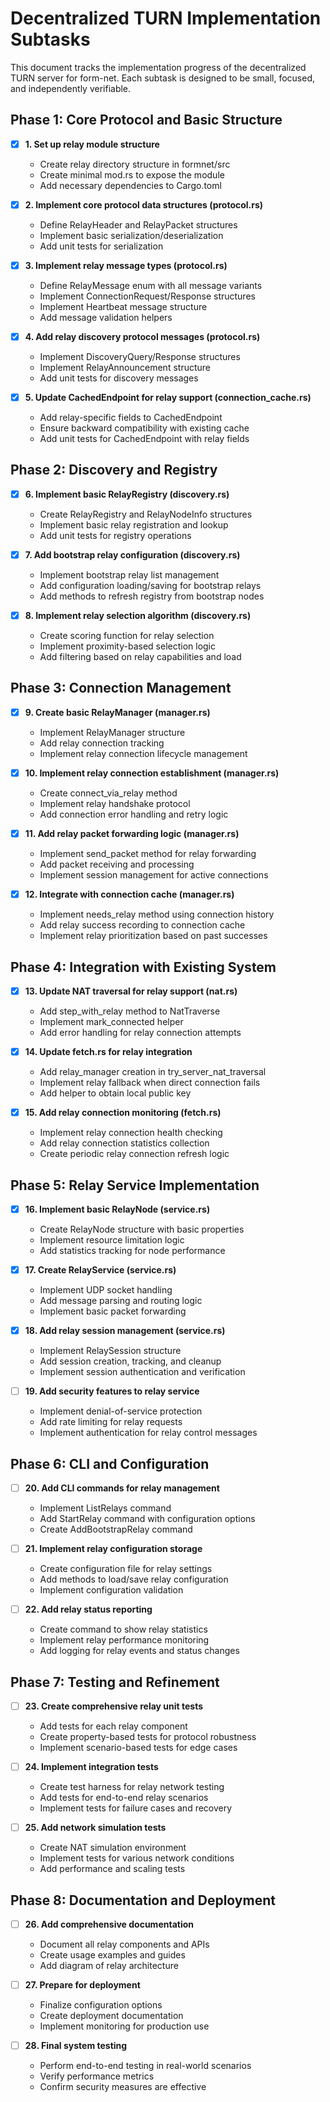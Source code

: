 # Decentralized TURN Implementation Subtasks

This document tracks the implementation progress of the decentralized TURN server for form-net. Each subtask is designed to be small, focused, and independently verifiable.

## Phase 1: Core Protocol and Basic Structure

- [x] **1. Set up relay module structure**
  - Create relay directory structure in formnet/src
  - Create minimal mod.rs to expose the module
  - Add necessary dependencies to Cargo.toml

- [x] **2. Implement core protocol data structures (protocol.rs)**
  - Define RelayHeader and RelayPacket structures
  - Implement basic serialization/deserialization
  - Add unit tests for serialization

- [x] **3. Implement relay message types (protocol.rs)**
  - Define RelayMessage enum with all message variants
  - Implement ConnectionRequest/Response structures
  - Implement Heartbeat message structure
  - Add message validation helpers

- [x] **4. Add relay discovery protocol messages (protocol.rs)**
  - Implement DiscoveryQuery/Response structures
  - Implement RelayAnnouncement structure
  - Add unit tests for discovery messages

- [x] **5. Update CachedEndpoint for relay support (connection_cache.rs)**
  - Add relay-specific fields to CachedEndpoint
  - Ensure backward compatibility with existing cache
  - Add unit tests for CachedEndpoint with relay fields

## Phase 2: Discovery and Registry

- [x] **6. Implement basic RelayRegistry (discovery.rs)**
  - Create RelayRegistry and RelayNodeInfo structures
  - Implement basic relay registration and lookup
  - Add unit tests for registry operations

- [x] **7. Add bootstrap relay configuration (discovery.rs)**
  - Implement bootstrap relay list management
  - Add configuration loading/saving for bootstrap relays
  - Add methods to refresh registry from bootstrap nodes

- [x] **8. Implement relay selection algorithm (discovery.rs)**
  - Create scoring function for relay selection
  - Implement proximity-based selection logic
  - Add filtering based on relay capabilities and load

## Phase 3: Connection Management

- [x] **9. Create basic RelayManager (manager.rs)**
  - Implement RelayManager structure
  - Add relay connection tracking
  - Implement relay connection lifecycle management

- [x] **10. Implement relay connection establishment (manager.rs)**
  - Create connect_via_relay method
  - Implement relay handshake protocol
  - Add connection error handling and retry logic

- [x] **11. Add relay packet forwarding logic (manager.rs)**
  - Implement send_packet method for relay forwarding
  - Add packet receiving and processing
  - Implement session management for active connections

- [x] **12. Integrate with connection cache (manager.rs)**
  - Implement needs_relay method using connection history
  - Add relay success recording to connection cache
  - Implement relay prioritization based on past successes

## Phase 4: Integration with Existing System

- [x] **13. Update NAT traversal for relay support (nat.rs)**
  - Add step_with_relay method to NatTraverse
  - Implement mark_connected helper
  - Add error handling for relay connection attempts

- [x] **14. Update fetch.rs for relay integration**
  - Add relay_manager creation in try_server_nat_traversal
  - Implement relay fallback when direct connection fails
  - Add helper to obtain local public key

- [x] **15. Add relay connection monitoring (fetch.rs)**
  - Implement relay connection health checking
  - Add relay connection statistics collection
  - Create periodic relay connection refresh logic

## Phase 5: Relay Service Implementation

- [x] **16. Implement basic RelayNode (service.rs)**
  - Create RelayNode structure with basic properties
  - Implement resource limitation logic
  - Add statistics tracking for node performance

- [x] **17. Create RelayService (service.rs)**
  - Implement UDP socket handling
  - Add message parsing and routing logic
  - Implement basic packet forwarding

- [x] **18. Add relay session management (service.rs)**
  - Implement RelaySession structure
  - Add session creation, tracking, and cleanup
  - Implement session authentication and verification

- [ ] **19. Add security features to relay service**
  - Implement denial-of-service protection
  - Add rate limiting for relay requests
  - Implement authentication for relay control messages

## Phase 6: CLI and Configuration

- [ ] **20. Add CLI commands for relay management**
  - Implement ListRelays command
  - Add StartRelay command with configuration options
  - Create AddBootstrapRelay command

- [ ] **21. Implement relay configuration storage**
  - Create configuration file for relay settings
  - Add methods to load/save relay configuration
  - Implement configuration validation

- [ ] **22. Add relay status reporting**
  - Create command to show relay statistics
  - Implement relay performance monitoring
  - Add logging for relay events and status changes

## Phase 7: Testing and Refinement

- [ ] **23. Create comprehensive relay unit tests**
  - Add tests for each relay component
  - Create property-based tests for protocol robustness
  - Implement scenario-based tests for edge cases

- [ ] **24. Implement integration tests**
  - Create test harness for relay network testing
  - Add tests for end-to-end relay scenarios
  - Implement tests for failure cases and recovery

- [ ] **25. Add network simulation tests**
  - Create NAT simulation environment
  - Implement tests for various network conditions
  - Add performance and scaling tests

## Phase 8: Documentation and Deployment

- [ ] **26. Add comprehensive documentation**
  - Document all relay components and APIs
  - Create usage examples and guides
  - Add diagram of relay architecture

- [ ] **27. Prepare for deployment**
  - Finalize configuration options
  - Create deployment documentation
  - Implement monitoring for production use

- [ ] **28. Final system testing**
  - Perform end-to-end testing in real-world scenarios
  - Verify performance metrics
  - Confirm security measures are effective 